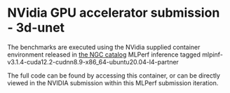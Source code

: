 # NVidia GPU accelerator submission - 3d-unet
The benchmarks are executed using the NVidia supplied container environment released in 
[the NGC catalog](https://catalog.ngc.nvidia.com/) MLPerf inference tagged
mlpinf-v3.1.4-cuda12.2-cudnn8.9-x86_64-ubuntu20.04-l4-partner

The full code can be found by accessing this container, or can be directly viewed in the NVIDIA submission within this
MLPerf submission iteration.

